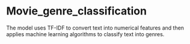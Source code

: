 # Movie_genre_classification
The model uses TF-IDF to convert text into numerical features and then applies machine learning algorithms to classify text into genres.
